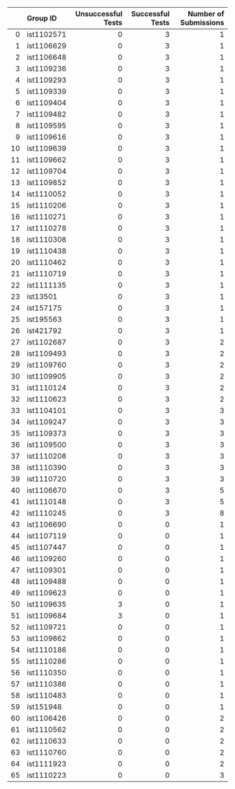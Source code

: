 |    | Group ID   |   Unsuccessful Tests |   Successful Tests |   Number of Submissions |
|---:|:-----------|---------------------:|-------------------:|------------------------:|
|  0 | ist1102571 |                    0 |                  3 |                       1 |
|  1 | ist1106629 |                    0 |                  3 |                       1 |
|  2 | ist1106648 |                    0 |                  3 |                       1 |
|  3 | ist1109236 |                    0 |                  3 |                       1 |
|  4 | ist1109293 |                    0 |                  3 |                       1 |
|  5 | ist1109339 |                    0 |                  3 |                       1 |
|  6 | ist1109404 |                    0 |                  3 |                       1 |
|  7 | ist1109482 |                    0 |                  3 |                       1 |
|  8 | ist1109595 |                    0 |                  3 |                       1 |
|  9 | ist1109616 |                    0 |                  3 |                       1 |
| 10 | ist1109639 |                    0 |                  3 |                       1 |
| 11 | ist1109662 |                    0 |                  3 |                       1 |
| 12 | ist1109704 |                    0 |                  3 |                       1 |
| 13 | ist1109852 |                    0 |                  3 |                       1 |
| 14 | ist1110052 |                    0 |                  3 |                       1 |
| 15 | ist1110206 |                    0 |                  3 |                       1 |
| 16 | ist1110271 |                    0 |                  3 |                       1 |
| 17 | ist1110278 |                    0 |                  3 |                       1 |
| 18 | ist1110308 |                    0 |                  3 |                       1 |
| 19 | ist1110438 |                    0 |                  3 |                       1 |
| 20 | ist1110462 |                    0 |                  3 |                       1 |
| 21 | ist1110719 |                    0 |                  3 |                       1 |
| 22 | ist1111135 |                    0 |                  3 |                       1 |
| 23 | ist13501   |                    0 |                  3 |                       1 |
| 24 | ist157175  |                    0 |                  3 |                       1 |
| 25 | ist195563  |                    0 |                  3 |                       1 |
| 26 | ist421792  |                    0 |                  3 |                       1 |
| 27 | ist1102687 |                    0 |                  3 |                       2 |
| 28 | ist1109493 |                    0 |                  3 |                       2 |
| 29 | ist1109760 |                    0 |                  3 |                       2 |
| 30 | ist1109905 |                    0 |                  3 |                       2 |
| 31 | ist1110124 |                    0 |                  3 |                       2 |
| 32 | ist1110623 |                    0 |                  3 |                       2 |
| 33 | ist1104101 |                    0 |                  3 |                       3 |
| 34 | ist1109247 |                    0 |                  3 |                       3 |
| 35 | ist1109373 |                    0 |                  3 |                       3 |
| 36 | ist1109500 |                    0 |                  3 |                       3 |
| 37 | ist1110208 |                    0 |                  3 |                       3 |
| 38 | ist1110390 |                    0 |                  3 |                       3 |
| 39 | ist1110720 |                    0 |                  3 |                       3 |
| 40 | ist1106670 |                    0 |                  3 |                       5 |
| 41 | ist1110148 |                    0 |                  3 |                       5 |
| 42 | ist1110245 |                    0 |                  3 |                       8 |
| 43 | ist1106690 |                    0 |                  0 |                       1 |
| 44 | ist1107119 |                    0 |                  0 |                       1 |
| 45 | ist1107447 |                    0 |                  0 |                       1 |
| 46 | ist1109260 |                    0 |                  0 |                       1 |
| 47 | ist1109301 |                    0 |                  0 |                       1 |
| 48 | ist1109488 |                    0 |                  0 |                       1 |
| 49 | ist1109623 |                    0 |                  0 |                       1 |
| 50 | ist1109635 |                    3 |                  0 |                       1 |
| 51 | ist1109684 |                    3 |                  0 |                       1 |
| 52 | ist1109721 |                    0 |                  0 |                       1 |
| 53 | ist1109862 |                    0 |                  0 |                       1 |
| 54 | ist1110186 |                    0 |                  0 |                       1 |
| 55 | ist1110286 |                    0 |                  0 |                       1 |
| 56 | ist1110350 |                    0 |                  0 |                       1 |
| 57 | ist1110386 |                    0 |                  0 |                       1 |
| 58 | ist1110483 |                    0 |                  0 |                       1 |
| 59 | ist151948  |                    0 |                  0 |                       1 |
| 60 | ist1106426 |                    0 |                  0 |                       2 |
| 61 | ist1110562 |                    0 |                  0 |                       2 |
| 62 | ist1110633 |                    0 |                  0 |                       2 |
| 63 | ist1110760 |                    0 |                  0 |                       2 |
| 64 | ist1111923 |                    0 |                  0 |                       2 |
| 65 | ist1110223 |                    0 |                  0 |                       3 |